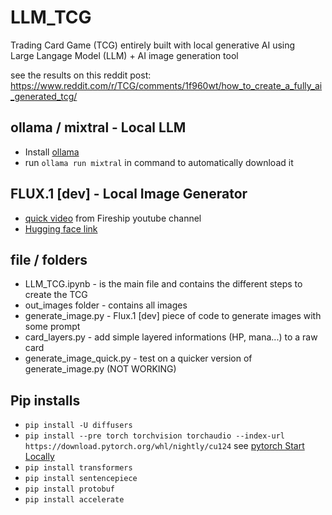 # LLM_TCG
Trading Card Game (TCG) entirely built with local generative AI using<br>
Large Langage Model (LLM) + AI image generation tool

see the results on this reddit post:
https://www.reddit.com/r/TCG/comments/1f960wt/how_to_create_a_fully_ai_generated_tcg/

## ollama / mixtral - Local LLM
- Install [ollama](https://ollama.com/)
- run ```ollama run mixtral``` in command to automatically download it

## FLUX.1 [dev] - Local Image Generator
- [quick video](https://www.youtube.com/watch?v=QYVucud3ptc&list=PLR39E8JPWRwIQWpkd52W0kuI9gs6QeTUf&index=8) from Fireship youtube channel<br>
- [Hugging face link](https://huggingface.co/black-forest-labs/FLUX.1-dev)

## file / folders
- LLM_TCG.ipynb - is the main file and contains the different steps to create the TCG
- out_images folder - contains all images
- generate_image.py - Flux.1 [dev] piece of code to generate images with some prompt
- card_layers.py - add simple layered informations (HP, mana...) to a raw card
- generate_image_quick.py - test on a quicker version of generate_image.py (NOT WORKING) 

## Pip installs
- ```pip install -U diffusers```<br>
- ```pip install --pre torch torchvision torchaudio --index-url https://download.pytorch.org/whl/nightly/cu124``` see [pytorch Start Locally](https://pytorch.org/get-started/locally/)
- ```pip install transformers```
- ```pip install sentencepiece```
- ```pip install protobuf```
- ```pip install accelerate```

